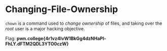 # Changing-File-Ownership

`chown` is a command used to *change ownership* of files, and taking over the *root* user is a major hacking objective.

Flag: **pwn.college{4r1vz4IvW1BkGg4dzNHaPl-FhLY.dFTM2QDL3YTO0czW}**